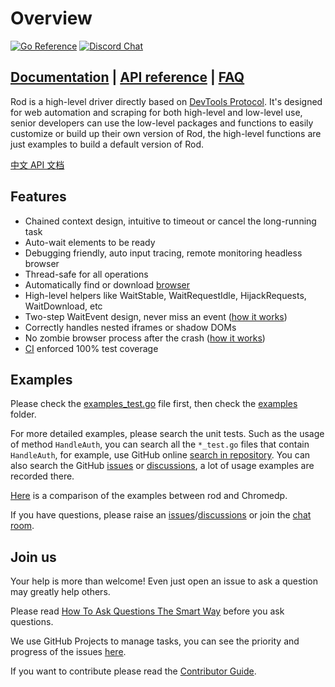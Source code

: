# Overview

[![Go Reference](https://pkg.go.dev/badge/github.com/richardkovar/rod.svg)](https://pkg.go.dev/github.com/richardkovar/rod)
[![Discord Chat](https://img.shields.io/discord/719933559456006165.svg)][discord room]

## [Documentation](https://go-rod.github.io/) | [API reference](https://pkg.go.dev/github.com/richardkovar/rod?tab=doc) | [FAQ](https://go-rod.github.io/#/faq/README)

Rod is a high-level driver directly based on [DevTools Protocol](https://chromedevtools.github.io/devtools-protocol).
It's designed for web automation and scraping for both high-level and low-level use, senior developers can use the low-level packages and functions to easily
customize or build up their own version of Rod, the high-level functions are just examples to build a default version of Rod.

[中文 API 文档](https://pkg.go.dev/github.com/go-rod/go-rod-chinese)

## Features

- Chained context design, intuitive to timeout or cancel the long-running task
- Auto-wait elements to be ready
- Debugging friendly, auto input tracing, remote monitoring headless browser
- Thread-safe for all operations
- Automatically find or download [browser](lib/launcher)
- High-level helpers like WaitStable, WaitRequestIdle, HijackRequests, WaitDownload, etc
- Two-step WaitEvent design, never miss an event ([how it works](https://github.com/ysmood/goob))
- Correctly handles nested iframes or shadow DOMs
- No zombie browser process after the crash ([how it works](https://github.com/ysmood/leakless))
- [CI](https://github.com/richardkovar/rod/actions) enforced 100% test coverage

## Examples

Please check the [examples_test.go](examples_test.go) file first, then check the [examples](lib/examples) folder.

For more detailed examples, please search the unit tests.
Such as the usage of method `HandleAuth`, you can search all the `*_test.go` files that contain `HandleAuth`,
for example, use GitHub online [search in repository](https://github.com/richardkovar/rod/search?q=HandleAuth&unscoped_q=HandleAuth).
You can also search the GitHub [issues](https://github.com/richardkovar/rod/issues) or [discussions](https://github.com/richardkovar/rod/discussions),
a lot of usage examples are recorded there.

[Here](lib/examples/compare-chromedp) is a comparison of the examples between rod and Chromedp.

If you have questions, please raise an [issues](https://github.com/richardkovar/rod/issues)/[discussions](https://github.com/richardkovar/rod/discussions) or join the [chat room][discord room].

## Join us

Your help is more than welcome! Even just open an issue to ask a question may greatly help others.

Please read [How To Ask Questions The Smart Way](http://www.catb.org/~esr/faqs/smart-questions.html) before you ask questions.

We use GitHub Projects to manage tasks, you can see the priority and progress of the issues [here](https://github.com/richardkovar/rod/projects).

If you want to contribute please read the [Contributor Guide](.github/CONTRIBUTING.md).

[discord room]: https://discord.gg/CpevuvY
